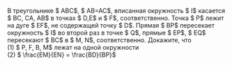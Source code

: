 В треугольнике $ ABC$, $ AB=AC$, вписанная окружность $ I$ касается $ BC, CA, AB$ в точках $ D,E$ и $ F$, соответственно. Точка $ P$ лежит на дуге $ EF$, не содержащей точку $ D$. Прямая $ BP$ пересекает окружность $ I$ во второй раз в точке $ Q$, прямые $ EP$, $ EQ$ пересекают $ BC$ в $ M, N$, соответственно. Докажите, что
<br/> (1) $ P, F, B, M$ лежат на одной окружности
<br/> (2) $ \frac{EM}{EN} = \frac{BD}{BP}$